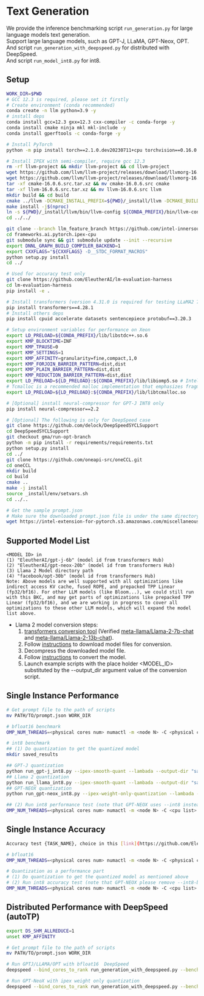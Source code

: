 # Text Generation
We provide the inference benchmarking script `run_generation.py` for large language models text generation.<br/>
Support large language models, such as GPT-J, LLaMA, GPT-Neox, OPT.<br/>
And script `run_generation_with_deepspeed.py` for distributed with DeepSpeed.<br/>
And script `run_model_int8.py` for int8.<br/>

## Setup
```bash
WORK_DIR=$PWD
# GCC 12.3 is required, please set it firstly
# Create environment (conda recommended)
conda create -n llm python=3.9 -y
# install deps
conda install gcc=12.3 gxx=12.3 cxx-compiler -c conda-forge -y
conda install cmake ninja mkl mkl-include -y
conda install gperftools -c conda-forge -y

# Install PyTorch
python -m pip install torch==2.1.0.dev20230711+cpu torchvision==0.16.0.dev20230711+cpu torchaudio==2.1.0.dev20230711+cpu --index-url https://download.pytorch.org/whl/nightly/cpu

# Install IPEX with semi-compiler, require gcc 12.3
rm -rf llvm-project && mkdir llvm-project && cd llvm-project
wget https://github.com/llvm/llvm-project/releases/download/llvmorg-16.0.6/cmake-16.0.6.src.tar.xz
wget https://github.com/llvm/llvm-project/releases/download/llvmorg-16.0.6/llvm-16.0.6.src.tar.xz
tar -xf cmake-16.0.6.src.tar.xz && mv cmake-16.0.6.src cmake
tar -xf llvm-16.0.6.src.tar.xz && mv llvm-16.0.6.src llvm
mkdir build && cd build
cmake ../llvm -DCMAKE_INSTALL_PREFIX=${PWD}/_install/llvm -DCMAKE_BUILD_TYPE=Release -DLLVM_TARGETS_TO_BUILD=X86 -DLLVM_INCLUDE_TESTS=OFF -DLLVM_INCLUDE_EXAMPLES=OFF -DLLVM_ENABLE_TERMINFO=OFF -DLLVM_INCLUDE_BENCHMARKS=OFF -DCMAKE_CXX_FLAGS="-D_GLIBCXX_USE_CXX11_ABI=0"
make install -j$(nproc)
ln -s ${PWD}/_install/llvm/bin/llvm-config ${CONDA_PREFIX}/bin/llvm-config-13
cd ../../

git clone --branch llm_feature_branch https://github.com/intel-innersource/frameworks.ai.pytorch.ipex-cpu
cd frameworks.ai.pytorch.ipex-cpu
git submodule sync && git submodule update --init --recursive
export DNNL_GRAPH_BUILD_COMPILER_BACKEND=1
export CXXFLAGS="${CXXFLAGS} -D__STDC_FORMAT_MACROS"
python setup.py install
cd ../

# Used for accuracy test only
git clone https://github.com/EleutherAI/lm-evaluation-harness
cd lm-evaluation-harness
pip install -e .

# Install transformers (version 4.31.0 is required for testing LLaMA2 70B model)
pip install transformers==4.28.1
# Install others deps
pip install cpuid accelerate datasets sentencepiece protobuf==3.20.3

# Setup environment variables for performance on Xeon
export LD_PRELOAD=${CONDA_PREFIX}/lib/libstdc++.so.6
export KMP_BLOCKTIME=INF
export KMP_TPAUSE=0
export KMP_SETTINGS=1
export KMP_AFFINITY=granularity=fine,compact,1,0
export KMP_FORJOIN_BARRIER_PATTERN=dist,dist
export KMP_PLAIN_BARRIER_PATTERN=dist,dist
export KMP_REDUCTION_BARRIER_PATTERN=dist,dist
export LD_PRELOAD=${LD_PRELOAD}:${CONDA_PREFIX}/lib/libiomp5.so # Intel OpenMP
# Tcmalloc is a recommended malloc implementation that emphasizes fragmentation avoidance and scalable concurrency support.
export LD_PRELOAD=${LD_PRELOAD}:${CONDA_PREFIX}/lib/libtcmalloc.so

# [Optional] install neural-compressor for GPT-J INT8 only
pip install neural-compressor==2.2

# [Optional] The following is only for DeepSpeed case
git clone https://github.com/delock/DeepSpeedSYCLSupport
cd DeepSpeedSYCLSupport
git checkout gma/run-opt-branch
python -m pip install -r requirements/requirements.txt
python setup.py install
cd ../
git clone https://github.com/oneapi-src/oneCCL.git
cd oneCCL
mkdir build
cd build
cmake ..
make -j install
source _install/env/setvars.sh
cd ../..

# Get the sample prompt.json
# Make sure the downloaded prompt.json file is under the same directory as that of the python scripts mentioned above.
wget https://intel-extension-for-pytorch.s3.amazonaws.com/miscellaneous/llm/prompt.json

```


## Supported Model List
```
<MODEL ID> in
(1) "EleutherAI/gpt-j-6b" (model id from transformers Hub)
(2) "EleutherAI/gpt-neox-20b" (model id from transformers Hub)
(3) Llama 2 Model directory path
(4) "facebook/opt-30b" (model id from transformers Hub)
Note: Above models are well supported with all optimizations like indirect access KV cache, fused ROPE, and prepacked TPP Linear (fp32/bf16). For other LLM models (like Bloom...), we could still run with this BKC, and may get parts of optimizations like prepacked TPP Linear (fp32/bf16), and we are working in progress to cover all optimizations to these other LLM models, which will expand the model list above.
```
* Llama 2 model conversion steps:
    1) [transformers conversion tool](https://github.com/huggingface/transformers/blob/main/src/transformers/models/llama/convert_llama_weights_to_hf.py) (Verified [meta-llama/Llama-2-7b-chat](https://huggingface.co/meta-llama/Llama-2-7b-chat) and [meta-llama/Llama-2-13b-chat](https://huggingface.co/meta-llama/Llama-2-13b-chat)).
    2) Follow [instructions](https://github.com/facebookresearch/llama#access-on-hugging-face) to download model files for conversion.
    3) Decompress the downloaded model file.
    4) Follow [instructions](https://github.com/facebookresearch/llama-recipes#model-conversion-to-hugging-face) to convert the model.
    5) Launch example scripts with the place holder <MODEL_ID> substituted by the --output_dir argument value of the conversion script.


## Single Instance Performance
```bash
# Get prompt file to the path of scripts
mv PATH/TO/prompt.json WORK_DIR

# bfloat16 benchmark
OMP_NUM_THREADS=<physical cores num> numactl -m <node N> -C <physical cores list> python run_generation.py --benchmark -m <MODEL_ID> --dtype bfloat16 --ipex --jit

# int8 benchmark
## (1) Do quantization to get the quantized model
mkdir saved_results

## GPT-J quantization
python run_gpt-j_int8.py --ipex-smooth-quant --lambada --output-dir "saved_results" --jit --int8-bf16-mixed -m <GPTJ MODEL_ID>
## Llama 2 quantization
python run_llama_int8.py --ipex-smooth-quant --lambada --output-dir "saved_results" --jit --int8-bf16-mixed -m <LLAMA MODEL_ID>
## GPT-NEOX quantization
python run_gpt-neox_int8.py --ipex-weight-only-quantization --lambada --output-dir "saved_results" --jit --int8 -m <GPT-NEOX MODEL_ID>

## (2) Run int8 performance test (note that GPT-NEOX uses --int8 instead of --int8-bf16-mixed)
OMP_NUM_THREADS=<physical cores num> numactl -m <node N> -C <cpu list> python run_<MODEL>_int8.py -m <MODEL_ID> --quantized-model-path "./saved_results/best_model.pt" --benchmark --jit --int8-bf16-mixed
```
## Single Instance Accuracy
```bash
Accuracy test {TASK_NAME}, choice in this [link](https://github.com/EleutherAI/lm-evaluation-harness/blob/master/docs/task_table.md), by default we use "lambada_openai"

# bfloat16
OMP_NUM_THREADS=<physical cores num> numactl -m <node N> -C <physical cores list> python run_accuracy.py --accuracy-only -m <MODEL_ID> --dtype bfloat16 --ipex --jit --tasks {TASK_NAME}

# Quantization as a performance part
# (1) Do quantization to get the quantized model as mentioned above
# (2) Run int8 accuracy test (note that GPT-NEOX please remove --int8-bf16-mixed)
OMP_NUM_THREADS=<physical cores num> numactl -m <node N> -C <cpu list> python run_accuracy.py --model <MODEL ID> --quantized-model-path "./saved_results/best_model.pt" --dtype int8 --accuracy-only --jit --int8-bf16-mixed --tasks {TASK_NAME}
```

## Distributed Performance with DeepSpeed (autoTP)
```bash
export DS_SHM_ALLREDUCE=1
unset KMP_AFFINITY

# Get prompt file to the path of scripts
mv PATH/TO/prompt.json WORK_DIR

# Run GPTJ/LLAMA/OPT with bfloat16  DeepSpeed
deepspeed --bind_cores_to_rank run_generation_with_deepspeed.py --benchmark -m <MODEL_ID> --dtype bfloat16 --ipex --jit

# Run GPT-NeoX with ipex weight only quantization
deepspeed --bind_cores_to_rank run_generation_with_deepspeed.py --benchmark -m EleutherAI/gpt-neox-20b --dtype float32 --ipex --jit --ipex-weight-only-quantization
```
